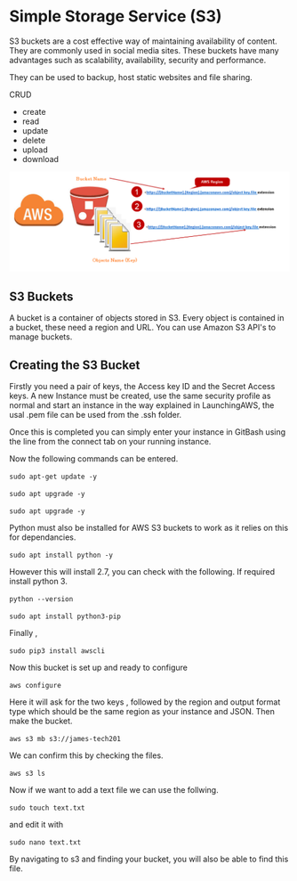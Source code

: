 # Simple Storage Service (S3)

S3 buckets are a cost effective way of maintaining availability of content. They are commonly used in social media sites. These buckets have many advantages such  as scalability, availability, security and performance.

They can be used to backup, host static websites and file sharing.

CRUD
- create
- read
- update
- delete
- upload
- download

![Alt text](pics/buckets.png "a title")

## S3 Buckets

A bucket is a container of objects stored in S3. Every object is contained in a bucket, these need a region and URL. You can use Amazon S3 API's to manage buckets.

## Creating the S3 Bucket

Firstly you need a pair of keys, the Access key ID and the Secret Access keys. A new Instance must be created, use the same security profile as normal and start an instance in the way explained in LaunchingAWS, the usal .pem file can be used from the .ssh folder.

Once this is completed you can simply enter your instance in GitBash using the line from the connect tab on your running instance.

Now the following commands can be entered.

`sudo apt-get update -y`


`sudo apt upgrade -y`


`sudo apt upgrade -y`

Python must also be installed for AWS S3 buckets to work as it relies on this for dependancies.

`sudo apt install python -y`

However this will install 2.7, you can check with the following. If required install python 3.

`python --version`

`sudo apt install python3-pip`

Finally ,

`sudo pip3 install awscli`

Now this bucket is set up and ready to configure

`aws configure`

Here it will ask for the two keys , followed by the region and output format type which should be the same region as your instance and JSON. Then make the bucket.

`aws s3 mb s3://james-tech201`

We can confirm this by checking the files.

`aws s3 ls`

Now if we want to add a text file we can use the follwing.

`sudo touch text.txt`

and edit it with 

`sudo nano text.txt`

By navigating to s3 and finding your bucket, you will also be able to find this file.






